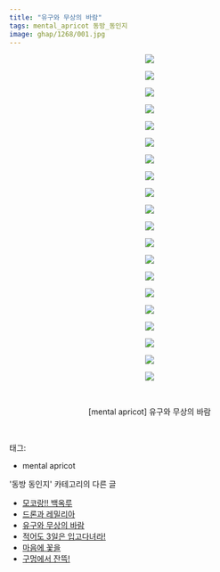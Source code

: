 ```yaml
---
title: "유구와 무상의 바람"
tags: mental_apricot 동방_동인지
image: ghap/1268/001.jpg
---
```

<div class="article">
<p style="text-align: center; clear: none; float: none;"><img src="{{ site.nasurl }}/ghap/1268/001.jpg"/></p>
<p style="text-align: center; clear: none; float: none;"><img src="{{ site.nasurl }}/ghap/1268/002.jpg"/></p>
<p style="text-align: center; clear: none; float: none;"><img src="{{ site.nasurl }}/ghap/1268/003.jpg"/></p>
<p style="text-align: center; clear: none; float: none;"><img src="{{ site.nasurl }}/ghap/1268/004.jpg"/></p>
<p style="text-align: center; clear: none; float: none;"><img src="{{ site.nasurl }}/ghap/1268/005.jpg"/></p>
<p style="text-align: center; clear: none; float: none;"><img src="{{ site.nasurl }}/ghap/1268/006.jpg"/></p>
<p style="text-align: center; clear: none; float: none;"><img src="{{ site.nasurl }}/ghap/1268/007.jpg"/></p>
<p style="text-align: center; clear: none; float: none;"><img src="{{ site.nasurl }}/ghap/1268/008.jpg"/></p>
<p style="text-align: center; clear: none; float: none;"><img src="{{ site.nasurl }}/ghap/1268/009.jpg"/></p>
<p style="text-align: center; clear: none; float: none;"><img src="{{ site.nasurl }}/ghap/1268/010.jpg"/></p>
<p style="text-align: center; clear: none; float: none;"><img src="{{ site.nasurl }}/ghap/1268/011.jpg"/></p>
<p style="text-align: center; clear: none; float: none;"><img src="{{ site.nasurl }}/ghap/1268/012.jpg"/></p>
<p style="text-align: center; clear: none; float: none;"><img src="{{ site.nasurl }}/ghap/1268/013.jpg"/></p>
<p style="text-align: center; clear: none; float: none;"><img src="{{ site.nasurl }}/ghap/1268/014.jpg"/></p>
<p style="text-align: center; clear: none; float: none;"><img src="{{ site.nasurl }}/ghap/1268/015.jpg"/></p>
<p style="text-align: center; clear: none; float: none;"><img src="{{ site.nasurl }}/ghap/1268/016.jpg"/></p>
<p style="text-align: center; clear: none; float: none;"><img src="{{ site.nasurl }}/ghap/1268/017.jpg"/></p>
<p style="text-align: center; clear: none; float: none;"><img src="{{ site.nasurl }}/ghap/1268/018.jpg"/></p>
<p style="text-align: center; clear: none; float: none;"><img src="{{ site.nasurl }}/ghap/1268/019.jpg"/></p>
<p style="text-align: center; clear: none; float: none;"><img src="{{ site.nasurl }}/ghap/1268/020.jpg"/></p>
<p style="text-align: center; clear: none; float: none;"><br/></p>
<p style="text-align: center; clear: none; float: none;">[mental apricot] 유구와 무상의 바람</p>
<p><br/></p>
</div><div class="tagTrail">
<p>태그: </p>
<ul>
<li>mental apricot</li>
</ul>
</div><div class="another">
<p>'동방 동인지' 카테고리의 다른 글</p>
<ul>
<li><a href="/2016-07-31-ghap_1270">모코랑!! 백옥루</a></li>
<li><a href="/2016-07-31-ghap_1269">드론과 레밀리아</a></li>
<li><a href="/2016-07-31-ghap_1268">유구와 무상의 바람</a></li>
<li><a href="/2016-07-31-ghap_1267">적어도 3일은 입고다녀라!</a></li>
<li><a href="/2016-07-31-ghap_1266">마음에 꽃을</a></li>
<li><a href="/2016-07-31-ghap_1265">구멍에서 잔뜩!</a></li>
</ul>
</div><div class="cb_module cb_fluid">
<div class="cb_wrt cb_profile">
</div><!-- commentList close -->
</div>